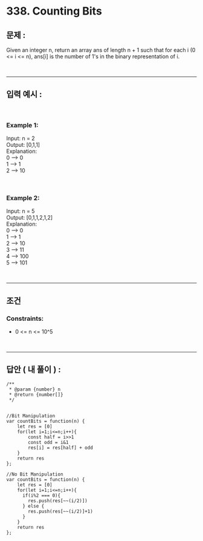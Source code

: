 # 338. Counting Bits

## 문제 :

Given an integer n, return an array ans of length n + 1 such that for each i (0 <= i <= n), ans[i] is the number of 1's in the binary representation of i.

<br/>

---

## 입력 예시 :

<br/>

### Example 1:

Input: n = 2
<br/>
Output: [0,1,1]
<br/>
Explanation:
<br/>
0 --> 0
<br/>
1 --> 1
<br/>
2 --> 10

<br/>

### Example 2:

Input: n = 5
<br/>
Output: [0,1,1,2,1,2]
<br/>
Explanation:
<br/>
0 --> 0
<br/>
1 --> 1
<br/>
2 --> 10
<br/>
3 --> 11
<br/>
4 --> 100
<br/>
5 --> 101

<br/>

---

## 조건

### Constraints:

- 0 <= n <= 10^5

<br/>

---

## 답안 ( 내 풀이 ) :

```
/**
 * @param {number} n
 * @return {number[]}
 */


//Bit Manipulation
var countBits = function(n) {
    let res = [0]
    for(let i=1;i<=n;i++){
        const half = i>>1
        const odd = i&1
        res[i] = res[half] + odd
    }
    return res
};

//No Bit Manipulation
var countBits = function(n) {
    let res = [0]
    for(let i=1;i<=n;i++){
      if(i%2 === 0){
        res.push(res[~~(i/2)])
      } else {
        res.push(res[~~(i/2)]+1)
      }
    }
    return res
};
```
